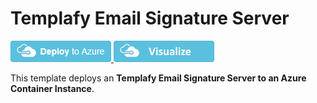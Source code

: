 # Templafy Email Signature Server

<a href="https://portal.azure.com/#create/Microsoft.Template/uri/https%3A%2F%2Fraw.githubusercontent.com%2Ftjementum%2Femailsignatureserver%2Fmaster%2Fazuredeploy.json" target="_blank">
<img src="https://raw.githubusercontent.com/Azure/azure-quickstart-templates/master/1-CONTRIBUTION-GUIDE/images/deploytoazure.png"/>
</a>
<a href="http://armviz.io/#/?load=https%3A%2F%2Fraw.githubusercontent.com%2Ftjementum%2Femailsignatureserver%2Fmaster%2Fazuredeploy.json" target="_blank">
<img src="https://raw.githubusercontent.com/Azure/azure-quickstart-templates/master/1-CONTRIBUTION-GUIDE/images/visualizebutton.png"/>
</a>

This template deploys an **Templafy Email Signature Server to an Azure Container Instance**.